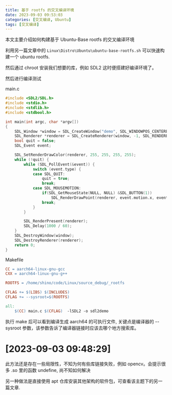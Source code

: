 ```yaml
---
title: 基于 rootfs 的交叉编译环境
date: 2023-09-03 09:53:03
categories: [交叉编译, Ubuntu]
tags: [交叉编译]
---
```


本文主要介绍如何构建基于 Ubuntu-Base rootfs 的交叉编译环境
<!-- more -->


利用另一篇文章中的 `Linux\Distro\Ubuntu\ubuntu-base-rootfs.sh` 可以快速构建一个 ubuntu rootfs.

然后通过 chroot 安装我们想要的库，例如 SDL2 这时便搭建好编译环境了。

然后进行编译测试

main.c

```c
#include <SDL2/SDL.h>
#include <stdio.h>
#include <stdlib.h>
#include <stdbool.h>

int main(int argc, char *argv[])
{
    SDL_Window *window = SDL_CreateWindow("demo", SDL_WINDOWPOS_CENTERED, SDL_WINDOWPOS_CENTERED, 640, 480, SDL_WINDOW_SHOWN);
    SDL_Renderer *renderer = SDL_CreateRenderer(window, -1, SDL_RENDERER_ACCELERATED);
    bool quit = false;
    SDL_Event event;

    SDL_SetRenderDrawColor(renderer, 255, 255, 255, 255);
    while (!quit) {
        while (SDL_PollEvent(&event)) {
            switch (event.type) {
            case SDL_QUIT:
                quit = true;
                break;
            case SDL_MOUSEMOTION:
                if(SDL_GetMouseState(NULL, NULL) &SDL_BUTTON(1))
                    SDL_RenderDrawPoint(renderer, event.motion.x, event.motion.y);
                break;
            }
        }

        SDL_RenderPresent(renderer);
        SDL_Delay(1000 / 60);
    }
    SDL_DestroyWindow(window);
    SDL_DestroyRenderer(renderer);
    return 0;
}
```


Makefile 

```makefile
CC = aarch64-linux-gnu-gcc
CXX = aarch64-linux-gnu-g++

ROOTFS = /home/shino/code/Linux/source_debug/_rootfs

CFLAG += $(LIBS) $(INCLUDES) 
CFLAG += --sysroot=$(ROOTFS)

all:
	$(CC) main.c $(CFLAG)  -lSDL2 -o sdl2demo
```


执行 make 后可以看到编译生成 aarch64 的可执行文件, 关键点是编译器的 --sysroot 参数，该参数告诉了编译器链接时应该去哪个地方搜索库。

# [2023-09-03 09:48:29]

此方法还是存在一些局限性，不知为何有些库链接失败，例如 opencv。会提示很多 .so 里的函数 undefine, 尚不知如何解决

另一种做法是直接使用 apt 仓库安装其他架构的软件包，可查看该主题下的另一篇文章.
